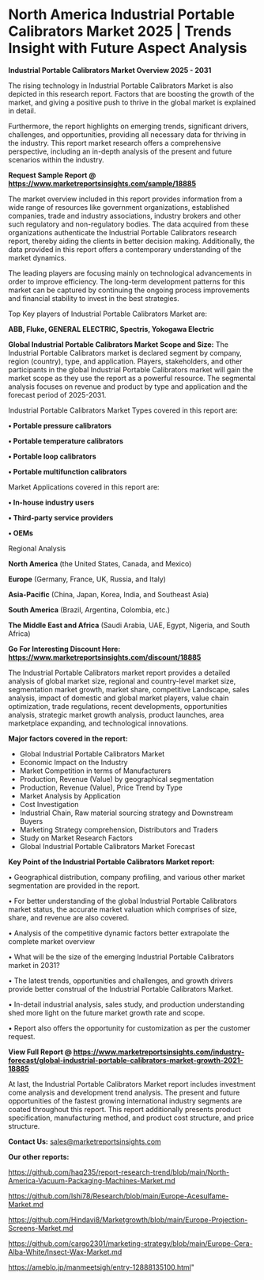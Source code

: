 # North America Industrial Portable Calibrators Market 2025 | Trends Insight with Future Aspect Analysis

<Strong> Industrial Portable Calibrators Market Overview 2025 - 2031</strong>

The rising technology in Industrial Portable Calibrators Market is also depicted in this research report. Factors that are boosting the growth of the market, and giving a positive push to thrive in the global market is explained in detail.

Furthermore, the report highlights on emerging trends, significant drivers, challenges, and opportunities, providing all necessary data for thriving in the industry. This report market research offers a comprehensive perspective, including an in-depth analysis of the present and future scenarios within the industry.

<strong>Request Sample Report @ <a href=https://www.marketreportsinsights.com/sample/18885>https://www.marketreportsinsights.com/sample/18885</a></strong>

The market overview included in this report provides information from a wide range of resources like government organizations, established companies, trade and industry associations, industry brokers and other such regulatory and non-regulatory bodies. The data acquired from these organizations authenticate the Industrial Portable Calibrators research report, thereby aiding the clients in better decision making. Additionally, the data provided in this report offers a contemporary understanding of the market dynamics.

The leading players are focusing mainly on technological advancements in order to improve efficiency. The long-term development patterns for this market can be captured by continuing the ongoing process improvements and financial stability to invest in the best strategies.

Top Key players of Industrial Portable Calibrators Market are:

<strong>ABB, Fluke, GENERAL ELECTRIC, Spectris, Yokogawa Electric</strong>

<strong><b>Global Industrial Portable Calibrators Market Scope and Size:</b></strong>
The Industrial Portable Calibrators market is declared segment by company, region (country), type, and application. Players, stakeholders, and other participants in the global Industrial Portable Calibrators market will gain the market scope as they use the report as a powerful resource. The segmental analysis focuses on revenue and product by type and application and the forecast period of 2025-2031.

Industrial Portable Calibrators Market Types covered in this report are:

<strong>• Portable pressure calibrators

• Portable temperature calibrators

• Portable loop calibrators

• Portable multifunction calibrators</strong>

Market Applications covered in this report are:

<strong>• In-house industry users

• Third-party service providers

• OEMs</strong> 

Regional Analysis

<strong>North America</strong> (the United States, Canada, and Mexico)

<strong>Europe</strong> (Germany, France, UK, Russia, and Italy)

<strong>Asia-Pacific</strong> (China, Japan, Korea, India, and Southeast Asia)

<strong>South America</strong> (Brazil, Argentina, Colombia, etc.)

<strong>The Middle East and Africa</strong> (Saudi Arabia, UAE, Egypt, Nigeria, and South Africa)

<strong>Go For Interesting Discount Here: <a href=https://www.marketreportsinsights.com/discount/18885>https://www.marketreportsinsights.com/discount/18885</a></strong>

The Industrial Portable Calibrators market report provides a detailed analysis of global market size, regional and country-level market size, segmentation market growth, market share, competitive Landscape, sales analysis, impact of domestic and global market players, value chain optimization, trade regulations, recent developments, opportunities analysis, strategic market growth analysis, product launches, area marketplace expanding, and technological innovations.

<strong><b>Major factors covered in the report:</b></strong>
<ul>
  <li>Global Industrial Portable Calibrators Market </li>
  <li>Economic Impact on the Industry</li>
  <li>Market Competition in terms of Manufacturers</li>
  <li>Production, Revenue (Value) by geographical segmentation</li>
  <li>Production, Revenue (Value), Price Trend by Type</li>
  <li>Market Analysis by Application</li>
  <li>Cost Investigation</li>
  <li>Industrial Chain, Raw material sourcing strategy and Downstream Buyers</li>
  <li>Marketing Strategy comprehension, Distributors and Traders</li>
  <li>Study on Market Research Factors</li>
  <li>Global Industrial Portable Calibrators Market Forecast</li>
</ul>

<strong><b>Key Point of the Industrial Portable Calibrators Market report:</b></strong>

• Geographical distribution, company profiling, and various other market segmentation are provided in the report.

• For better understanding of the global Industrial Portable Calibrators market status, the accurate market valuation which comprises of size, share, and revenue are also covered.

• Analysis of the competitive dynamic factors better extrapolate the complete market overview

• What will be the size of the emerging Industrial Portable Calibrators market in 2031?

• The latest trends, opportunities and challenges, and growth drivers provide better construal of the Industrial Portable Calibrators Market.

• In-detail industrial analysis, sales study, and production understanding shed more light on the future market growth rate and scope.

• Report also offers the opportunity for customization as per the customer request.

<strong><b>View Full Report @ <a href=https://www.marketreportsinsights.com/industry-forecast/global-industrial-portable-calibrators-market-growth-2021-18885>https://www.marketreportsinsights.com/industry-forecast/global-industrial-portable-calibrators-market-growth-2021-18885</a></b></strong>


At last, the Industrial Portable Calibrators Market report includes investment come analysis and development trend analysis. The present and future opportunities of the fastest growing international industry segments are coated throughout this report. This report additionally presents product specification, manufacturing method, and product cost structure, and price structure.

<strong>Contact Us:</strong>
sales@marketreportsinsights.com

<strong>Our other reports:</strong>

<a href=https://github.com/haq235/report-research-trend/blob/main/North-America-Vacuum-Packaging-Machines-Market.md>https://github.com/haq235/report-research-trend/blob/main/North-America-Vacuum-Packaging-Machines-Market.md</a>

<a href=https://github.com/Ishi78/Research/blob/main/Europe-Acesulfame-Market.md>https://github.com/Ishi78/Research/blob/main/Europe-Acesulfame-Market.md</a>

<a href=https://github.com/Hindavi8/Marketgrowth/blob/main/Europe-Projection-Screens-Market.md>https://github.com/Hindavi8/Marketgrowth/blob/main/Europe-Projection-Screens-Market.md</a>

<a href=https://github.com/cargo2301/marketing-strategy/blob/main/Europe-Cera-Alba-White/Insect-Wax-Market.md>https://github.com/cargo2301/marketing-strategy/blob/main/Europe-Cera-Alba-White/Insect-Wax-Market.md</a>

<a href=https://ameblo.jp/manmeetsigh/entry-12888135100.html>https://ameblo.jp/manmeetsigh/entry-12888135100.html</a>"
